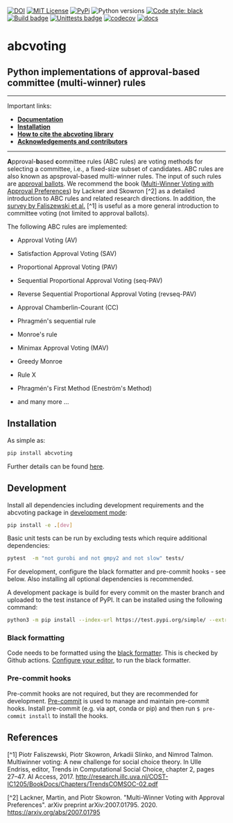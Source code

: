 [![DOI](https://zenodo.org/badge/192713860.svg)](https://zenodo.org/badge/latestdoi/192713860)
[![MIT License](https://badgen.net/github/license/martinlackner/abcvoting)](https://choosealicense.com/licenses/mit/)
[![PyPi](https://badgen.net/pypi/v/abcvoting)](https://pypi.org/project/abcvoting/)
![Python versions](https://badgen.net/pypi/python/abcvoting)
[![Code style: black](https://img.shields.io/badge/code%20style-black-000000.svg)](https://github.com/psf/black)
[![Build badge](https://github.com/martinlackner/abcvoting/workflows/Build/badge.svg)](https://github.com/martinlackner/abcvoting/actions)
[![Unittests badge](https://github.com/martinlackner/abcvoting/workflows/Unittests/badge.svg)](https://github.com/martinlackner/abcvoting/actions)
[![codecov](https://codecov.io/gh/martinlackner/abcvoting/branch/master/graph/badge.svg)](https://codecov.io/gh/martinlackner/abcvoting)
[![docs](https://readthedocs.org/projects/abcvoting/badge/?version=latest&style=plastic)](https://abcvoting.readthedocs.io/en/latest/)

# abcvoting

## Python implementations of approval-based committee (multi-winner) rules

---

Important links:
- [**Documentation**](https://abcvoting.readthedocs.io/)
- [**Installation**](https://abcvoting.readthedocs.io/en/latest/installation.html)  
- [**How to cite the abcvoting library**](https://abcvoting.readthedocs.io/en/latest/howtocite.html)
- [**Acknowledgements and contributors**](https://abcvoting.readthedocs.io/en/latest/acks.html)

---

**A**pproval-**b**ased **c**ommittee rules (ABC rules) are voting methods for selecting a committee, i.e., a fixed-size subset of candidates.
ABC rules are also known as apsproval-based multi-winner rules.
The input of such rules are
[approval ballots](https://en.wikipedia.org/wiki/Approval_voting#/media/File:Approval_ballot.svg).
We recommend the book
([Multi-Winner Voting with Approval Preferences](https://arxiv.org/abs/2007.01795))
by Lackner and Skowron [^2] as a detailed introduction to ABC rules and related research directions.
In addition, the
[survey by Faliszewski et al.](http://research.illc.uva.nl/COST-IC1205/BookDocs/Chapters/TrendsCOMSOC-02.pdf) [^1]
is useful as a more general introduction to committee voting (not limited to approval ballots).

The following ABC rules are implemented:

* Approval Voting (AV)

* Satisfaction Approval Voting (SAV)

* Proportional Approval Voting (PAV)

* Sequential Proportional Approval Voting (seq-PAV)

* Reverse Sequential Proportional Approval Voting (revseq-PAV)

* Approval Chamberlin-Courant (CC)

* Phragmén's sequential rule

* Monroe's rule

* Minimax Approval Voting (MAV)

* Greedy Monroe

* Rule X

* Phragmén's First Method (Enestr&ouml;m's Method)

* and many more ...

## Installation

As simple as:

```bash
pip install abcvoting
```

Further details can be found [here](https://abcvoting.readthedocs.io/en/latest/installation.html).

## Development

Install all dependencies including development requirements and the abcvoting package in
[development mode](https://setuptools.readthedocs.io/en/latest/userguide/development_mode.html):

```bash
pip install -e .[dev]
```

Basic unit tests can be run by excluding tests which require additional dependencies:

```bash
pytest  -m "not gurobi and not gmpy2 and not slow" tests/
```

For development, configure the black formatter and pre-commit hooks - see below. Also installing
all optional dependencies is recommended.

A development package is build for every commit on the master branch and uploaded to the test
instance of PyPI. It can be installed using the following command:

```bash
python3 -m pip install --index-url https://test.pypi.org/simple/ --extra-index-url https://pypi.org/simple abcvoting
```


### Black formatting

Code needs to be formatted using the [black formatter](https://black.readthedocs.io/en/). This is
checked by Github actions.
[Configure your editor](https://black.readthedocs.io/en/latest/editor_integration.html), to run the
black formatter.


### Pre-commit hooks

Pre-commit hooks are not required, but they are recommended for development.
[Pre-commit](https://pre-commit.com/) is used to manage and maintain pre-commit hooks. Install
pre-commit (e.g. via apt, conda or pip) and then run `$ pre-commit install` to install the hooks.


## References

[^1] Piotr Faliszewski, Piotr Skowron, Arkadii Slinko, and Nimrod Talmon. Multiwinner voting: A
new challenge for social choice theory. In Ulle Endriss, editor, Trends in Computational Social
Choice, chapter 2, pages 27–47. AI Access, 2017. http://research.illc.uva.nl/COST-IC1205/BookDocs/Chapters/TrendsCOMSOC-02.pdf

[^2] Lackner, Martin, and Piotr Skowron. "Multi-Winner Voting with Approval Preferences". arXiv preprint arXiv:2007.01795. 2020. https://arxiv.org/abs/2007.01795


<!--
[2] Markus Brill, Rupert Freeman, Svante Janson and Martin Lackner. Phragmén's Voting Methods and Justified Representation. In Proceedings of the 31st AAAI Conference on Artificial Intelligence (AAAI 2017), pages 406-413, AAAI Press, 2017. https://arxiv.org/abs/2102.12305

[3] Steven J Brams, D Marc Kilgour, and M Remzi Sanver. A minimax procedure for electing committees. Public Choice, 132(3-4):401–420, 2007.

[4] Martin Lackner, Piotr Skowron.
A Quantitative Analysis of Multi-Winner Rules. arXiv preprint arXiv:1801.01527. 2018. https://arxiv.org/abs/1801.01527

[5] Properties of multiwinner voting rules.
Edith Elkind, Piotr Faliszewski, Piotr Skowron, and Arkadii Slinko.
Social Choice and Welfare volume 48, pages 599–632. 2017. https://link.springer.com/article/10.1007/s00355-017-1026-z

[6] Peters, Dominik, and Piotr Skowron.
Proportionality and the Limits of Welfarism. arXiv preprint arXiv:1911.11747. 2019. https://arxiv.org/abs/1911.11747

-->
